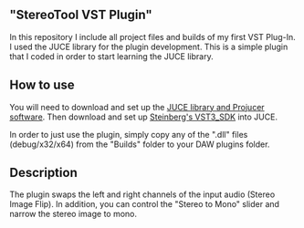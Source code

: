 ## "StereoTool VST Plugin"
In this repository I include all project files and builds of my first VST Plug-In.
I used the JUCE library for the plugin development.
This is a simple plugin that I coded in order to start learning the JUCE library.


## How to use
You will need to download and set up the [JUCE library and Projucer software](https://shop.juce.com/get-juce/download).
Then download and set up [Steinberg's VST3_SDK](https://www.steinberg.net/en/company/developers.html) into JUCE.

In order to just use the plugin, simply copy any of the ".dll" files (debug/x32/x64) from the "Builds" folder to your DAW plugins folder.


## Description
The plugin swaps the left and right channels of the input audio (Stereo Image Flip).
In addition, you can control the "Stereo to Mono" slider and narrow the stereo image to mono.
